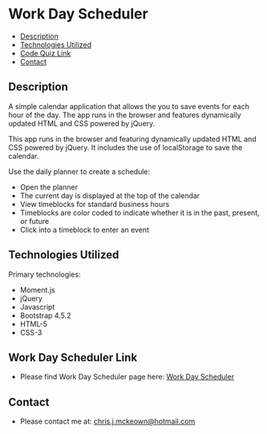 # Work Day Scheduler

* [Description](#Description)
* [Technologies Utilized](#Technologies-Utilized)
* [Code Quiz Link](#Code-Quiz-Link)
* [Contact](#Contact)

## Description
A simple calendar application that allows the you to save events for each hour of the day. The app runs in the browser and features dynamically updated HTML and CSS powered by jQuery.

This app runs in the browser and featuring dynamically updated HTML and CSS powered by jQuery. It includes the use of localStorage to save the calendar.

Use the daily planner to create a schedule:
* Open the planner
* The current day is displayed at the top of the calendar
* View timeblocks for standard business hours
* Timeblocks are color coded to indicate whether it is in the past, present, or future
* Click into a timeblock to enter an event

## Technologies Utilized
Primary technologies:
* Moment.js
* jQuery
* Javascript
* Bootstrap 4.5.2
* HTML-5
* CSS-3

## Work Day Scheduler Link

* Please find Work Day Scheduler page here: <a href="https://chrisjmckeown.github.io/Work_Day_Scheduler/" target="_blank">Work Day Scheduler</a>

## Contact

* Please contact me at: chris.j.mckeown@hotmail.com
